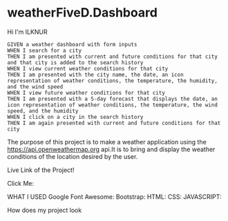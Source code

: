 # weatherFiveD.Dashboard

Hi I'm ILKNUR

```
GIVEN a weather dashboard with form inputs
WHEN I search for a city
THEN I am presented with current and future conditions for that city and that city is added to the search history
WHEN I view current weather conditions for that city
THEN I am presented with the city name, the date, an icon representation of weather conditions, the temperature, the humidity, and the wind speed
WHEN I view future weather conditions for that city
THEN I am presented with a 5-day forecast that displays the date, an icon representation of weather conditions, the temperature, the wind speed, and the humidity
WHEN I click on a city in the search history
THEN I am again presented with current and future conditions for that city
```

The purpose of this project is to make a weather application using the https://api.openweathermap.org api.It is to bring and display the weather conditions of the location desired by the user.

Live Link of the Project!

Click Me:

WHAT I USED
Google Font Awesome:
Bootstrap:
HTML:
CSS:
JAVASCRIPT:

How does my project look
